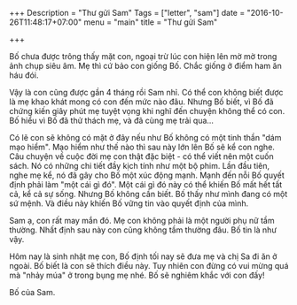 +++
Description = "Thư gửi Sam"
Tags = ["letter", "sam"]
date = "2016-10-26T11:48:17+07:00"
menu = "main"
title = "Thư gửi Sam"

+++

Bố chưa được trông thấy mặt con, ngoại trừ lúc con hiện lên mờ mờ trong ảnh chụp siêu âm. Mẹ thì cứ bảo con giống Bố. Chắc giống ở điểm ham ăn háu đói.

Vậy là con cũng được gần 4 tháng rồi Sam nhỉ. Có thể con không biết được là mẹ khao khát mong có con đến mức nào đâu. Nhưng Bố biết, vì Bố đã chứng kiến giây phút mẹ tuyệt vọng khi nghĩ đến chuyện không thể có con. Bố hiểu vì Bố đã thử thách mẹ, và đã cùng mẹ trải qua...

Có lẽ con sẽ không có mặt ở đây nếu như Bố không có một tinh thần "dám mạo hiểm". Mạo hiểm như thế nào thì sau này lớn lên Bố sẽ kể con nghe. Câu chuyện về cuộc đời mẹ con thật đặc biệt - có thể viết nên một cuốn sách. Nó có những chi tiết đầy kịch tính như một bộ phim. Lần đầu tiên, nghe mẹ kể, nó đã gây cho Bố một xúc động mạnh. Mạnh đến nỗi Bố quyết định phải làm "một cái gì đó". Một cái gì đó này có thể khiến Bố mất hết tất cả, kể cả sự sống. Nhưng Bố không cần biết. Bố thấy như mình đang có một sứ mệnh. Và điều này khiến Bố vững tin vào quyết định của mình.

Sam ạ, con rất may mắn đó. Mẹ con không phải là một người phụ nữ tầm thường. Nhất định sau này con cũng không tầm thường đâu. Bố tin là như vậy.

Hôm nay là sinh nhật mẹ con, Bố định tối nay sẽ đưa mẹ và chị Sa đi ăn ở ngoài. Bố biết là con sẽ thích điều này. Tuy nhiên con đừng có vui mừng quá mà "nhảy múa" ở trong bụng mẹ nhé. Bố sẽ nghiêm khắc với con đấy!

Bố của Sam.
